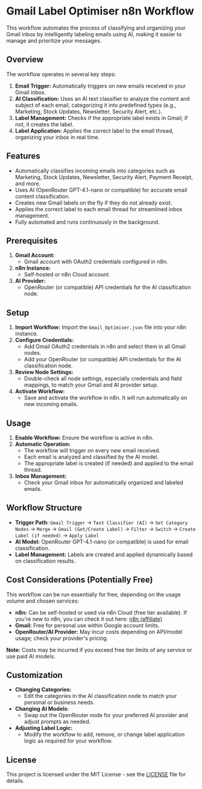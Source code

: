 # Gmail Label Optimiser n8n Workflow

This workflow automates the process of classifying and organizing your Gmail inbox by intelligently labeling emails using AI, making it easier to manage and prioritize your messages.

## Overview

The workflow operates in several key steps:
1.  **Email Trigger:** Automatically triggers on new emails received in your Gmail inbox.
2.  **AI Classification:** Uses an AI text classifier to analyze the content and subject of each email, categorizing it into predefined types (e.g., Marketing, Stock Updates, Newsletter, Security Alert, etc.).
3.  **Label Management:** Checks if the appropriate label exists in Gmail; if not, it creates the label.
4.  **Label Application:** Applies the correct label to the email thread, organizing your inbox in real time.

## Features

*   Automatically classifies incoming emails into categories such as Marketing, Stock Updates, Newsletter, Security Alert, Payment Receipt, and more.
*   Uses AI (OpenRouter GPT-4.1-nano or compatible) for accurate email content classification.
*   Creates new Gmail labels on the fly if they do not already exist.
*   Applies the correct label to each email thread for streamlined inbox management.
*   Fully automated and runs continuously in the background.

## Prerequisites

1.  **Gmail Account:**
    *   Gmail account with OAuth2 credentials configured in n8n.
2.  **n8n Instance:**
    *   Self-hosted or n8n Cloud account.
3.  **AI Provider:**
    *   OpenRouter (or compatible) API credentials for the AI classification node.

## Setup

1.  **Import Workflow:** Import the `Gmail_Optimiser.json` file into your n8n instance.
2.  **Configure Credentials:**
    *   Add Gmail OAuth2 credentials in n8n and select them in all Gmail nodes.
    *   Add your OpenRouter (or compatible) API credentials for the AI classification node.
3.  **Review Node Settings:**
    *   Double-check all node settings, especially credentials and field mappings, to match your Gmail and AI provider setup.
4.  **Activate Workflow:**
    *   Save and activate the workflow in n8n. It will run automatically on new incoming emails.

## Usage

1.  **Enable Workflow:** Ensure the workflow is active in n8n.
2.  **Automatic Operation:**
    *   The workflow will trigger on every new email received.
    *   Each email is analyzed and classified by the AI model.
    *   The appropriate label is created (if needed) and applied to the email thread.
3.  **Inbox Management:**
    *   Check your Gmail inbox for automatically organized and labeled emails.

## Workflow Structure

*   **Trigger Path:** `Gmail Trigger` -> `Text Classifier (AI)` -> `Set Category Nodes` -> `Merge` -> `Gmail (Get/Create Label)` -> `Filter` -> `Switch` -> `Create Label (if needed)` -> `Apply Label`
*   **AI Model:** OpenRouter GPT-4.1-nano (or compatible) is used for email classification.
*   **Label Management:** Labels are created and applied dynamically based on classification results.

## Cost Considerations (Potentially Free)

This workflow can be run essentially for free, depending on the usage volume and chosen services:

*   **n8n:** Can be self-hosted or used via n8n Cloud (free tier available). If you're new to n8n, you can check it out here: [n8n (affiliate)](https://architjn.com/r/n8n)
*   **Gmail:** Free for personal use within Google account limits.
*   **OpenRouter/AI Provider:** May incur costs depending on API/model usage; check your provider's pricing.

**Note:** Costs may be incurred if you exceed free tier limits of any service or use paid AI models.

## Customization

*   **Changing Categories:**
    *   Edit the categories in the AI classification node to match your personal or business needs.
*   **Changing AI Models:**
    *   Swap out the OpenRouter node for your preferred AI provider and adjust prompts as needed.
*   **Adjusting Label Logic:**
    *   Modify the workflow to add, remove, or change label application logic as required for your workflow.

## License

This project is licensed under the MIT License - see the [LICENSE](../LICENSE) file for details.
